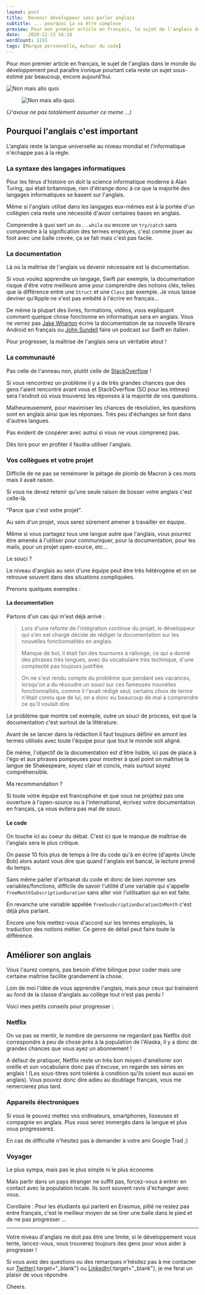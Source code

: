 ```yaml
---
layout: post
title:  Devenir développeur sans parler anglais
subtitle: ... pourquoi ça va être complexe
preview: Pour mon premier article en français, le sujet de l'anglais dans le monde du développement peut paraître ironique pourtant cela reste un sujet sous-estimé par beaucoup, encore aujourd'hui.
date:   2020-12-13 16:18
wordCount: 1155
tags: [Marque personnelle, Autour du code]
---
```


Pour mon premier article en français, le sujet de l'anglais dans le monde du développement peut paraître ironique
pourtant cela reste un sujet sous-estimé par beaucoup, encore aujourd'hui.

![Non mais allo quoi](/images/allo.jpg)
<p>
    <figure>
        <img src="/images/allo.jpg" alt="Non mais allo quoi."/>
    </figure>
</p>

_(J'avoue ne pas totalement assumer ce meme ...)_

## Pourquoi l'anglais c'est important

L'anglais reste la langue universelle au niveau mondial et l'informatique n'échappe pas à la règle.

### La syntaxe des langages informatiques

Pour les férus d'histoire on doit la science informatique moderne à Alan Turing, qui était britannique, rien d'étrange donc à ce que la majorité des langages informatiques se basent sur l'anglais.

Même si l'anglais utilisé dans les langages eux-mêmes est à la portée d'un collégien cela reste une nécessité d'avoir certaines bases en anglais.

Comprendre à quoi sert un `do...while` ou encore un `try/catch` sans comprendre à la signification des termes employés, c'est comme jouer au foot avec une balle crevée, ça se fait mais c'est pas facile.

### La documentation

Là où la maîtrise de l'anglais va devenir nécessaire est la documentation.

Si vous voulez apprendre un langage, Swift par exemple, la documentation risque d'être votre meilleure amie pour comprendre des notions clés, telles que la différence entre une `Struct` et une `Class` par exemple. Je vous laisse deviner qu'Apple ne s'est pas embêté à l'écrire en français...

De même la plupart des livres, formations, vidéos, vous expliquant comment quelque chose fonctionne en informatique
sera en anglais. Vous ne verrez pas [Jake Wharton](https://github.com/JakeWharton) écrire la documentation de sa nouvelle libraire Android en français ou [John Sundell](https://www.swiftbysundell.com) faire un podcast sur Swift en italien.

Pour progresser, la maîtrise de l'anglais sera un véritable atout !

### La communauté

Pas celle de l'anneau non, plutôt celle de [StackOverflow](https://stackoverflow.com) !

Si vous rencontrez un problème il y a de très grandes chances que des gens l'aient rencontré avant vous et StackOverflow (SO pour les intimes) sera l'endroit où vous trouverez les réponses à la majorité de vos questions.

Malheureusement, pour maximiser les chances de résolution, les questions sont en anglais ainsi que les réponses. Très peu d'échanges se font dans d'autres langues.

Pas évident de coopérer avec autrui si vous ne vous comprenez pas.

Dès lors pour en profiter il faudra utiliser l'anglais.

### Vos collègues et votre projet

Difficile de ne pas se remémorer le pétage de plomb de Macron à ces mots mais il avait raison.

Si vous ne devez retenir qu'une seule raison de bosser votre anglais c'est celle-là.

"Parce que c'est votre projet".

Au sein d'un projet, vous serez sûrement amener à travailler en équipe.

Même si vous partagez tous une langue autre que l'anglais, vous pourrez être amenés à l'utiliser pour communiquer, pour la documentation, pour les mails, pour un projet open-source, etc...

Le souci ?

Le niveau d'anglais au sein d'une équipe peut être très hétérogène et on se retrouve souvent dans des situations compliquées.

Prenons quelques exemples :

#### La documentation

Partons d'un cas qui m'est déjà arrivé :

> Lors d'une refonte de l'intégration continue du projet, le développeur qui s'en est chargé décide de rédiger la documentation sur les nouvelles fonctionnalités en anglais.
> 
> 
> Manque de bol, il était fan des tournures à rallonge, ce qui a donné des phrases très longues, avec du vocabulaire très technique, d'une complexité pas toujours justifiée.
> 
> 
> On ne s'est rendu compte du problème que pendant ses vacances, lorsqu'on a du résoudre un souci sur ces fameuses nouvelles fonctionnalités, comme il l'avait rédigé seul, certains choix de terme n'était connu que de lui, on a donc eu beaucoup de mal à comprendre ce qu'il voulait dire.

Le problème que montre cet exemple, outre un souci de process, est que la documentation c'est surtout de la littérature. 

Avant de se lancer dans la rédaction il faut toujours définir en amont les termes utilisés avec toute l'équipe pour que tout le monde soit aligné.

De même, l'objectif de la documentation est d'être lisible, ici pas de place à l'égo et aux phrases pompeuses pour montrer à quel point on maîtrise la langue de Shakespeare, soyez clair et concis, mais surtout soyez compréhensible.

Ma recommandation ?

Si toute votre équipe est francophone et que vous ne projetez pas une ouverture à l'open-source ou à l'international, écrivez votre documentation en français, ça vous évitera pas mal de souci.

#### Le code

On touche ici au coeur du débat. C'est ici que le manque de maîtrise de l'anglais sera le plus critique.

On passe 10 fois plus de temps à lire du code qu'à en écrire (d'après Uncle Bob) alors autant vous dire que quand l'anglais est bancal, la lecture prend du temps.

Sans même parler d'artisanat du code et donc de bien nommer ses variables/fonctions, difficile de savoir l'utilité d'une variable qui s'appelle `freeMonthSubscriptionDuration` sans aller voir l'utilisation qui en est faite.

En revanche une variable appelée `freeSusbcriptionDurationInMonth` c'est déjà plus parlant.

Encore une fois mettez-vous d'accord sur les termes employés, la traduction des notions métier. Ce genre de détail peut faire toute la différence.

## Améliorer son anglais

Vous l'aurez compris, pas besoin d'être bilingue pour coder mais une certaine maîtrise facilite grandement la chose.

Loin de moi l'idée de vous apprendre l'anglais, mais pour ceux qui trainaient au fond de la classe d'anglais au collège tout n'est pas perdu !

Voici mes petits conseils pour progresser :

### Netflix

On va pas se mentir, le nombre de personne ne regardant pas Netflix doit correspondre à peu de chose près à la population de l'Alaska, il y a donc de grandes chances que vous ayez un abonnement !

A défaut de pratiquer, Netflix reste un très bon moyen d'améliorer son oreille et son vocabulaire donc pas d'excuse, on regarde ses séries en anglais ! (Les sous-titres sont tolérés à condition qu'ils soient eux aussi en anglais). Vous pouvez donc dire adieu au doublage français, vous me remercierez plus tard.

### Appareils électroniques

Si vous le pouvez mettez vos ordinateurs, smartphones, lisseuses et compagnie en anglais. Plus vous serez immergés dans la langue et plus vous progresserez.

En cas de difficulté n'hésitez pas à demander à votre ami Google Trad ;)

### Voyager

Le plus sympa, mais pas le plus simple ni le plus économe.

Mais partir dans un pays étranger ne suffit pas, forcez-vous à entrer en contact avec la population locale. Ils sont souvent ravis d'échanger avec vous.

Corollaire : Pour les étudiants qui partent en Erasmus, pitié ne restez pas entre français, c'est le meilleur moyen de se tirer une balle dans le pied et de ne pas progresser ...


---


Votre niveau d'anglais ne doit pas être une limite, si le développement vous tente, lancez-vous, vous trouverez toujours des gens pour vous aider à progresser !

Si vous avez des questions ou des remarques n'hésitez pas à me contacter sur [Twitter](https://twitter.com/YoanSmit){:target="_blank"} ou [LinkedIn](https://www.linkedin.com/in/yoan-smit/){:target="_blank"}, je me ferai un plaisir de vous répondre.

Cheers.
